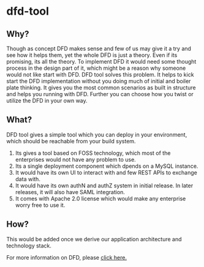 # dfd-tool
## Why?

Though as concept DFD makes sense and few of us may give it a try and see how it helps them, yet the whole DFD is just a theory. Even if its promising, its all the theory. To implement DFD it would need some thought process in the design part of it, which might be a reason why someone would not like start with DFD. DFD tool solves this problem. It helps to kick start the DFD implementation without you doing much of initial and boiler plate thinking. It gives you the most common scenarios as built in structure and helps you running with DFD. Further you can choose how you twist or utilize the DFD in your own way. 

## What?

DFD tool gives a simple tool which you can deploy in your environment, which should be reachable from your build system. 
1. Its gives a tool based on FOSS technology, which most of the enterprises would not have any problem to use.
2. Its a single deployment component which dpends on a MySQL instance.
3. It would have its own UI to interact with and few REST APIs to exchange data with.
4. It would have its own authN and authZ system in initial release. In later releases, it will also have SAML integration.
5. It comes with Apache 2.0 license which would make any enterprise worry free to use it.

## How?

This would be added once we derive our application architecture and technology stack.

For more information on DFD, please [click here.](https://dfd.how)
